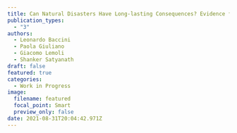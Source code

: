 ```yaml
---
title: Can Natural Disasters Have Long-lasting Consequences? Evidence from a Massive Earthquake in Early Modern Sicily 
publication_types:
  - "3"
authors:
  - Leonardo Baccini
  - Paola Giuliano
  - Giacomo Lemoli
  - Shanker Satyanath
draft: false
featured: true
categories:
  - Work in Progress
image:
  filename: featured
  focal_point: Smart
  preview_only: false
date: 2021-08-31T20:04:42.971Z
---
```

